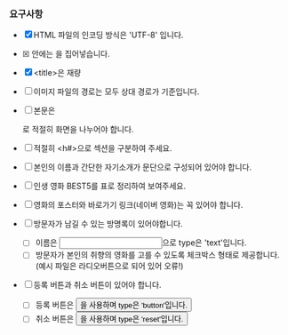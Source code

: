 ### 요구사항
* [x] HTML 파일의 인코딩 방식은 'UTF-8' 입니다.
* [x] <head> 안에는 <meta charset="utf-8">을 집어넣습니다.
* [x] \<title>은 재량
* [ ] 이미지 파일의 경로는 모두 상대 경로가 기준입니다.
* [ ] 본문은 <div>로 적절히 화면을 나누어야 합니다.
* [ ] 적절히 <h#>으로 섹션을 구분하여 주세요.

* [ ] 본인의 이름과 간단한 자기소개가 문단으로 구성되어 있어야 합니다.
* [ ] 인생 영화 BEST5를 표로 정리하여 보여주세요.
* [ ] 영화의 포스터와 바로가기 링크(네이버 영화)는 꼭 있어야 합니다.

* [ ] 방문자가 남길 수 있는 방명록이 있어야합니다.
  * [ ] 이름은 <input>으로 type은 'text'입니다.
  * [ ] 방문자가 본인의 취향의 영화를 고를 수 있도록 체크박스 형태로 제공합니다. (예시 파일은 라디오버튼으로 되어 있어 오류!)
* [ ] 등록 버튼과 취소 버튼이 있어야 합니다.
  * [ ] 등록 버튼은 <button>을 사용하며 type은 'button'입니다.
  * [ ] 취소 버튼은 <button>을 사용하며 type은 'reset'입니다.